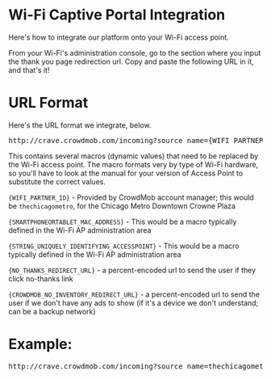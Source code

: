 Wi-Fi Captive Portal Integration
==============

Here's how to integrate our platform onto your Wi-Fi access point.

From your Wi-Fi's administration console, go to the section where you input the thank you page redirection url.  Copy and paste the following URL in it, and that's it!

URL Format
==============

Here's the URL format we integrate, below.

<pre>
http://crave.crowdmob.com/incoming?source_name={WIFI_PARTNER_ID}&device_uuid_type=mac_address&device_uuid={SMARTPHONEORTABLET_MAC_ADDRESS}&access_point_uuid={STRING_UNIQUELY_IDENTIFYING_ACCESSPOINT}&next={NO_THANKS_REDIRECT_URL}&no_ads={CROWDMOB_NO_INVENTORY_REDIRECT_URL}
</pre>

This contains several macros (dynamic values) that need to be replaced by the Wi-Fi access point.  The macro formats very by type of Wi-Fi hardware, so you'll have to look at the manual for your version of Access Point to substitute the correct values. 

`{WIFI_PARTNER_ID}` - Provided by CrowdMob account manager; this would be `thechicagometro`, for the Chicago Metro Downtown Crowne Plaza

`{SMARTPHONEORTABLET_MAC_ADDRESS}` - This would be a macro typically defined in the Wi-Fi AP administration area

`{STRING_UNIQUELY_IDENTIFYING_ACCESSPOINT}` - This would be a macro typically defined in the Wi-Fi AP administration area

`{NO_THANKS_REDIRECT_URL}` - a percent-encoded url to send the user if they click no-thanks link

`{CROWDMOB_NO_INVENTORY_REDIRECT_URL}` - a percent-encoded url to send the user if we don't have any ads to show (if it's a device we don't understand; can be a backup network)

Example:
==============
<pre>
http://crave.crowdmob.com/incoming?source_name=thechicagometro&device_uuid_type=mac_address&device_uuid=11:11:11:11:11&access_point_uuid=lobby-1&next=http:%2F%2Fthechicagometro.weebly.com&no_ads=http:%2F%2Fthechicagometro.weebly.com
</pre>
